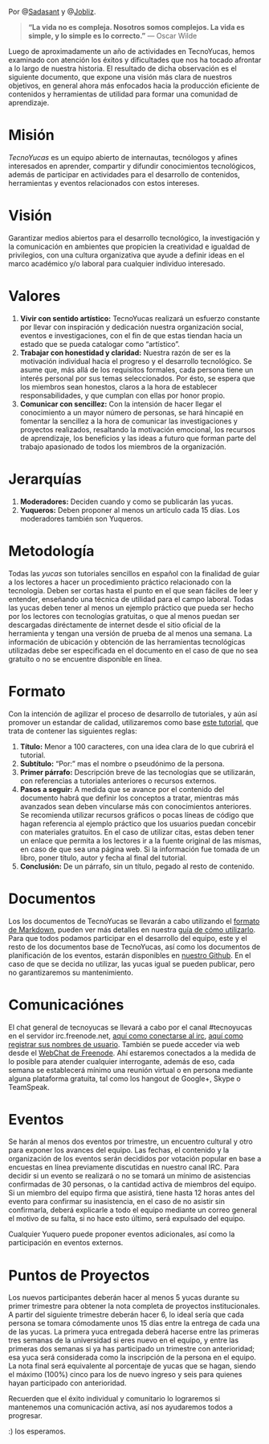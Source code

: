 [0a]:http://twitter.com/sadasant "Daniel Rodríguez"
[0b]:http://twitter.com/jobliz "José Reyna"
[1]:http://yucazos.tumblr.com/post/9464854469/sadasant-persiguiendo-al-puntero-con-canvas-html5 "Modelo de yuca"
[2]:http://daringfireball.net/projects/markdown/syntax "Formato de Markdown"
[3]:https://github.com/tecnoyucas "Github de TecnoYucas"
[4]:http://nestux.com/blog/freenode-la-red-irc-del-software-libre "¿Cómo conectarse a freenode?"
[5]:http://www.wikihow.com/Register-a-User-Name-on-Freenode "¿Cómo registro mi nombre de usuario en freenode?"
[6]:http://webchat.freenode.net/
[7]:http://yucazos.tumblr.com/post/9530128528/empezando-con-markdown "Yucazos: Empezando con Markdown"

Por @[Sadasant][0a] y @[Jobliz][0b].

> **“**La vida no es compleja. Nosotros somos complejos. La vida es simple, y lo simple es lo correcto.**”**  — Oscar Wilde

Luego de aproximadamente un año de actividades en TecnoYucas, hemos examinado con atención los éxitos y dificultades que nos ha tocado afrontar a lo largo de nuestra historia. El resultado de dicha observación es el siguiente documento, que expone una visión más clara de nuestros objetivos, en general ahora más enfocados hacia la producción eficiente de contenidos y herramientas de utilidad para formar una comunidad de aprendizaje.

# Misión #

*TecnoYucas* es un equipo abierto de internautas, tecnólogos y afines interesados en aprender, compartir y difundir conocimientos tecnológicos, además de participar en actividades para el desarrollo de contenidos, herramientas y eventos relacionados con estos intereses.

# Visión #

Garantizar medios abiertos para el desarrollo tecnológico, la investigación y la comunicación en ambientes que propicien la creatividad e igualdad de privilegios, con una cultura organizativa que ayude a definir ideas en el marco académico y/o laboral para cualquier individuo interesado.

# Valores #

1.  **Vivir con sentido artístico:** TecnoYucas realizará un esfuerzo constante por llevar con inspiración y dedicación nuestra organización social, eventos e investigaciones, con el fin de que estas tiendan hacia un estado que se pueda catalogar como “artístico”.
2. **Trabajar con honestidad y claridad:** Nuestra razón de ser es la motivación individual hacia el progreso y el desarrollo tecnológico. Se asume que, más allá de los requisitos formales, cada persona tiene un interés personal por sus temas seleccionados. Por ésto, se espera que los miembros sean honestos, claros a la hora de establecer responsabilidades, y que cumplan con ellas por honor propio.
3. **Comunicar con sencillez:** Con la intensión de hacer llegar el conocimiento a un mayor número de personas, se hará hincapié en fomentar la sencillez a la hora de comunicar las investigaciones y proyectos realizados, resaltando la motivación emocional, los recursos de aprendizaje, los beneficios y las ideas a futuro que forman parte del trabajo apasionado de todos los miembros de la organización.

# Jerarquías #
1. **Moderadores:** Deciden cuando y como se publicarán las yucas.
2. **Yuqueros:** Deben proponer al menos un artículo cada 15 días. Los moderadores también son Yuqueros.

# Metodología #
Todas las *yucas* son tutoriales sencillos en español con la finalidad de guiar a los lectores a hacer un procedimiento práctico relacionado con la tecnología. Deben ser cortas hasta el punto en el que sean fáciles de leer y entender, enseñando una técnica de utilidad para el campo laboral. Todas las yucas deben tener al menos un ejemplo práctico que pueda ser hecho por los lectores con tecnologías gratuitas, o que al menos puedan ser descargadas diréctamente de internet desde el sitio oficial de la herramienta y tengan una versión de prueba de al menos una semana. La información de ubicación y obtención de las herramientas tecnológicas utilizadas debe ser especificada en el documento en el caso de que no sea gratuito o no se encuentre disponible en línea.

# Formato #
Con la intención de agilizar el proceso de desarrollo de tutoriales, y aún así promover un estandar de calidad, utilizaremos como base [este tutorial][1], que trata de contener las siguientes reglas:

1. **Título:** Menor a 100 caracteres, con una idea clara de lo que cubrirá el tutorial.
2. **Subtítulo:** “Por:” mas el nombre o pseudónimo de la persona.
3. **Primer párrafo:** Descripción breve de las tecnologías que se utilizarán, con referencias a tutoriales anteriores o recursos externos.
4. **Pasos a seguir:** A medida que se avance por el contenido del documento habrá que definir los conceptos a tratar, mientras más avanzados sean deben vincularse más con conocimientos anteriores. Se recomienda  utilizar recursos gráficos o pocas líneas de código que hagan referencia al ejemplo práctico que los usuarios puedan concebir con materiales gratuitos. En el caso de utilizar citas, estas deben tener un enlace que permita a los lectores ir a la fuente original de las mismas, en caso de que sea una página web. Si la información fue tomada de un libro, poner título, autor y fecha al final del tutorial.
5. **Conclusión:** De un párrafo, sin un título, pegado al resto de contenido.

# Documentos #
Los los documentos de TecnoYucas se llevarán a cabo utilizando el [formato de Markdown][2], pueden ver más detalles en nuestra [guía de cómo utilizarlo][7]. Para que todos podamos participar en el desarrollo del equipo, este y el resto de los documentos base de TecnoYucas, así como los documentos de planificación de los eventos, estarán disponibles en [nuestro Github][3]. En el caso de que se decida no utilizar, las yucas igual se pueden publicar, pero no garantizaremos su mantenimiento.

# Comunicaciónes #
El chat general de tecnoyucas se llevará a cabo por el canal #tecnoyucas en el servidor irc.freenode.net, [aquí como conectarse al irc][4], [aquí como registrar sus nombres de usuario][5]. También se puede acceder via web desde el [WebChat de Freenode][6]. Ahí estaremos conectados a la medida de lo posible para atender cualquier interrogante, además de eso, cada semana se establecerá mínimo una reunión virtual o en persona mediante alguna plataforma gratuita, tal como los hangout de Google+, Skype o TeamSpeak.

# Eventos #
Se harán al menos dos eventos por trimestre, un encuentro cultural y otro para exponer los avances del equipo. Las fechas, el contenido y la organización de los eventos serán decididos por votación popular en base a encuestas en línea previamente discutidas en nuestro canal IRC. Para decidir si un evento se realizará o no se tomará un mínimo de asistencias confirmadas de 30 personas, o la cantidad activa de miembros del equipo. Si un miembro del equipo firma que asistirá, tiene hasta 12 horas antes del evento para confirmar su inasistencia, en el caso de no asistir sin confirmarla, deberá explicarle a todo el equipo mediante un correo general el motivo de su falta, si no hace esto último, será expulsado del equipo.

Cualquier Yuquero puede proponer eventos adicionales, así como la participación en eventos externos.

# Puntos de Proyectos #
Los nuevos participantes deberán hacer al menos 5 yucas durante su primer trimestre para obtener la nota completa de proyectos institucionales. A partir del siguiente trimestre deberán hacer 6, lo ideal sería que cada persona se tomara cómodamente unos 15 días entre la entrega de cada una de las yucas. La primera yuca entregada deberá hacerse entre las primeras tres semanas de la universidad si eres nuevo en el equipo, y entre las primeras dos semanas si ya has participado un trimestre con anterioridad; esa yuca será considerada como la inscripción de la persona en el equipo. La nota final será equivalente al porcentaje de yucas que se hagan, siendo el máximo (100%) cinco para los de nuevo ingreso y seis para quienes hayan participado con anterioridad.

Recuerden que el éxito individual y comunitario lo lograremos si mantenemos una comunicación activa, así nos ayudaremos todos a progresar.

:) los esperamos.
